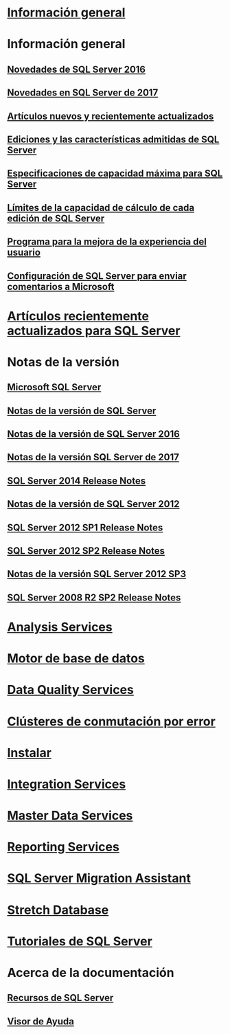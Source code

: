 # [Información general](sql-server-technical-documentation.md)


# Información general

## [Novedades de SQL Server 2016](what-s-new-in-sql-server-2016.md)

## [Novedades en SQL Server de 2017](what-s-new-in-sql-server-2017.md)

## [Artículos nuevos y recientemente actualizados](new-updated-sql-server.md)

## [Ediciones y las características admitidas de SQL Server](editions-and-components-of-sql-server-2016.md)

## [Especificaciones de capacidad máxima para SQL Server](maximum-capacity-specifications-for-sql-server.md)

## [Límites de la capacidad de cálculo de cada edición de SQL Server](compute-capacity-limits-by-edition-of-sql-server.md)

## [Programa para la mejora de la experiencia del usuario](customer-experience-improvement-program-for-sql-server-data-tools.md)

## [Configuración de SQL Server para enviar comentarios a Microsoft](sql-server-customer-feedback.md)


# [Artículos recientemente actualizados para SQL Server](sql-server-new-updated-sql-docs-pr.md)


# Notas de la versión


## [Microsoft SQL Server](../release-notes/microsoft-sql-server.md)

## [Notas de la versión de SQL Server](../release-notes/sql-server-release-notes.md)

## [Notas de la versión de SQL Server 2016](sql-server-2016-release-notes.md)

## [Notas de la versión SQL Server de 2017](sql-server-2017-release-notes.md)


## [SQL Server 2014 Release Notes](../release-notes/sql-server-2014-release-notes.md)

## [Notas de la versión de SQL Server 2012](../release-notes/sql-server-2012-release-notes.md)

## [SQL Server 2012 SP1 Release Notes](../release-notes/sql-server-2012-sp1-release-notes.md)

## [SQL Server 2012 SP2 Release Notes](../release-notes/sql-server-2012-sp2-release-notes.md)

## [Notas de la versión SQL Server 2012 SP3](../release-notes/sql-server-2012-sp3-release-notes.md)

## [SQL Server 2008 R2 SP2 Release Notes](../release-notes/sql-server-2008-r2-sp2-release-notes.md)


# [Analysis Services](../analysis-services/analysis-services.md)

# [Motor de base de datos](../database-engine/configure-windows/sql-server-database-engine.md)

# [Data Quality Services](../data-quality-services/data-quality-services.md)

# [Clústeres de conmutación por error](../sql-server/failover-clusters/install/sql-server-failover-cluster-installation.md)

# [Instalar](../sql-server/install/planning-a-sql-server-installation.md)

# [Integration Services](../integration-services/sql-server-integration-services.md)

# [Master Data Services](../master-data-services/master-data-services-overview-mds.md)

# [Reporting Services](../reporting-services/create-deploy-and-manage-mobile-and-paginated-reports.md)

# [SQL Server Migration Assistant](../ssma/sql-server-migration-assistant.md)

# [Stretch Database](../sql-server/stretch-database/stretch-database.md)

# [Tutoriales de SQL Server](tutorials-for-sql-server-2016.md)


# Acerca de la documentación

## [Recursos de SQL Server](sql-server-resources.md)

## [Visor de Ayuda](../release-notes/sql-server-help-installation.md)

